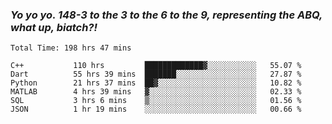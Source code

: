 ### ***Yo yo yo. 148-3 to the 3 to the 6 to the 9, representing the ABQ, what up, biatch?!***

<!--START_SECTION:waka-->

```text
Total Time: 198 hrs 47 mins

C++           110 hrs         █████████████▓░░░░░░░░░░░   55.07 %
Dart          55 hrs 39 mins  ███████░░░░░░░░░░░░░░░░░░   27.87 %
Python        21 hrs 37 mins  ██▓░░░░░░░░░░░░░░░░░░░░░░   10.82 %
MATLAB        4 hrs 39 mins   ▓░░░░░░░░░░░░░░░░░░░░░░░░   02.33 %
SQL           3 hrs 6 mins    ▒░░░░░░░░░░░░░░░░░░░░░░░░   01.56 %
JSON          1 hr 19 mins    ░░░░░░░░░░░░░░░░░░░░░░░░░   00.66 %
```

<!--END_SECTION:waka-->

<!--
**AJMC2002/AJMC2002** is a ✨ _special_ ✨ repository because its `README.md` (this file) appears on your GitHub profile.

Here are some ideas to get you started:

- 🔭 I’m currently working on ...
- 🌱 I’m currently learning ...
- 👯 I’m looking to collaborate on ...
- 🤔 I’m looking for help with ...
- 💬 Ask me about ...
- 📫 How to reach me: ...
- 😄 Pronouns: ...
- ⚡ Fun fact: ...
-->
